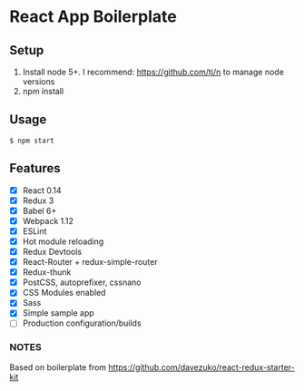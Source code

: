 # React App Boilerplate

## Setup

1. Install node 5+. I recommend: https://github.com/tj/n to manage node versions
2. npm install

## Usage

```shell
$ npm start
```

## Features

- [x] React 0.14
- [x] Redux 3
- [x] Babel 6+
- [x] Webpack 1.12
- [x] ESLint
- [x] Hot module reloading
- [x] Redux Devtools
- [x] React-Router + redux-simple-router
- [x] Redux-thunk
- [x] PostCSS, autoprefixer, cssnano
- [x] CSS Modules enabled
- [x] Sass
- [x] Simple sample app
- [ ] Production configuration/builds

### NOTES

Based on boilerplate from https://github.com/davezuko/react-redux-starter-kit
